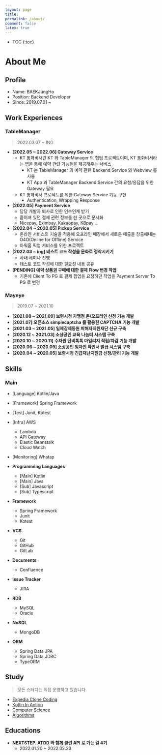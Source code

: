 ```yaml
---
layout: page
title:
permalink: /about/
comment: false
latex: true
---
```

* TOC
{:toc}

# About Me

## Profile

- Name: BAEKJungHo
- Position: Backend Developer
- Since: 2019.07.01 ~ 

## Work Experiences

### TableManager

> 2022.03.07 ~ ING

- __[2022.05 ~ 2022.06] Gateway Service__
  - KT 통화비서란 KT 와 TableManager 의 협업 프로젝트이며, KT 통화비서라는 앱을 통해 예약 관련 기능들을 제공해주는 서비스
    - KT 는 TableManager 의 예약 관련 Backend Service 와 Webview 를 사용
    - KT App 과 TableManager Backend Service 간의 요청/응답을 위한 Gateway 필요
  - KT 통화비서 프로젝트를 위한 Gateway Service 기능 구현
    - Authentication, Wrapping Response
- __[2022.05] Payment Service__
  - 담당 개발자 퇴사로 인한 인수인계 받기
  - 흩어져 있던 결제 관련 정보를 한 곳으로 문서화
  - Nicepay, Eximbay, Kakaopay, KBpay ...
- __[2022.04 ~ 2020.05] Pickup Service__
  - 온라인 서비스의 기술을 적용해 오프라인 매장에서 새로운 매출을 창출해내는 O4O(Online for Offline) Service
  - 아워홈 픽업 서비스를 위한 프로젝트 
- __[2022.03 ~ ing] 테스트 코드 작성을 문화로 정착시키기__
    - 사내 세미나 진행
    - 테스트 코드 작성에 대한 필요성 내용 공유
- __[PENDING] 예약 상품권 구매에 대한 결제 Flow 변경 작업__
    - 기존에 Client To PG 로 결제 팝업을 요청하던 작업을 Payment Server To PG 로 변경

### Mayeye

> 2019.07 ~ 2021.10

- __[2021.08 ~ 2021.09] 보령시청 가맹점 온/오프라인 신청 기능 개발__
- __[2021.07] 오픈소스 simplecaptcha 를 활용한 CAPTCHA 기능 개발__
- __[2021.03 ~ 2021.05] 일제강제동원 피해자지원재단 신규 구축__
- __[2020.12 ~ 2021.03] 소상공인 교육 나눔터 시스템 구축__
- __[2020.10 ~ 2020.11] 수자원 단비톡톡 마일리지 적립/차감 기능 개발__
- __[2020.06 ~ 2020.09] 소상공인 임차인 확인서 발급 시스템 구축__
- __[2020.04 ~ 2020.05] 보령시청 긴급재난지원금 신청/관리 기능 개발__

## Skills

### Main

- [Language] Kotlin/Java
- [Framework] Spring Framework
- [Test] Junit, Kotest
- [Infra] AWS
  - Lambda
  - API Gateway
  - Elastic Beanstalk
  - Cloud Watch
- [Monitoring] Whatap

- __Programming Languages__
  - [Main] Kotlin
  - [Main] Java
  - [Sub] Javascript
  - [Sub] Typescript
- __Framework__
  - Spring Framework
  - Junit 
  - Kotest
- __VCS__
  - Git
  - GitHub
  - GitLab
- __Documents__
  - Confluence
- __Issue Tracker__
  - JIRA
- __RDB__
  - MySQL
  - Oracle
- __NoSQL__
  - MongoDB
- __ORM__
    - Spring Data JPA
    - Spring Data JDBC
    - TypeORM

## Study

> 모든 스터디는 직접 운영하고 있습니다.

- [Expedia Clone Coding](https://github.com/cIonecoder/expedia)
- [Kotlin In Action](https://github.com/kotlint/kotlin-in-action)
- [Computer Science](https://github.com/NKLCWDT/cs)
- [Algorithms](https://github.com/NKLCWDT/algorithms)

## Educations

- __NEXTSTEP. ATDD 와 함께 클린 API 로 가는 길 4기__
    - 2022.01.20 ~ 2022.02.23

